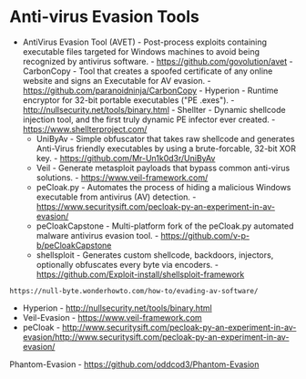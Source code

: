 # Anti-virus Evasion Tools

   - AntiVirus Evasion Tool (AVET) - Post-process exploits containing executable files targeted for Windows machines to avoid being recognized by antivirus software. - https://github.com/govolution/avet
    - CarbonCopy - Tool that creates a spoofed certificate of any online website and signs an Executable for AV evasion. - https://github.com/paranoidninja/CarbonCopy
    - Hyperion - Runtime encryptor for 32-bit portable executables ("PE .exes"). - http://nullsecurity.net/tools/binary.html
    - Shellter - Dynamic shellcode injection tool, and the first truly dynamic PE infector ever created. - https://www.shellterproject.com/
     - UniByAv - Simple obfuscator that takes raw shellcode and generates Anti-Virus friendly executables by using a brute-forcable, 32-bit XOR key. - https://github.com/Mr-Un1k0d3r/UniByAv
     - Veil - Generate metasploit payloads that bypass common anti-virus solutions. - https://www.veil-framework.com/
     -  peCloak.py - Automates the process of hiding a malicious Windows executable from antivirus (AV) detection. - https://www.securitysift.com/pecloak-py-an-experiment-in-av-evasion/
     - peCloakCapstone - Multi-platform fork of the peCloak.py automated malware antivirus evasion tool. - https://github.com/v-p-b/peCloakCapstone
     -  shellsploit - Generates custom shellcode, backdoors, injectors, optionally obfuscates every byte via encoders. -       https://github.com/Exploit-install/shellsploit-framework
    
    https://null-byte.wonderhowto.com/how-to/evading-av-software/
   - Hyperion - http://nullsecurity.net/tools/binary.html
   - Veil-Evasion - https://www.veil-framework.com
   -  peCloak - http://www.securitysift.com/pecloak-py-an-experiment-in-av-evasion/http://www.securitysift.com/pecloak-py-an-experiment-in-av-evasion/
   
   Phantom-Evasion - https://github.com/oddcod3/Phantom-Evasion

